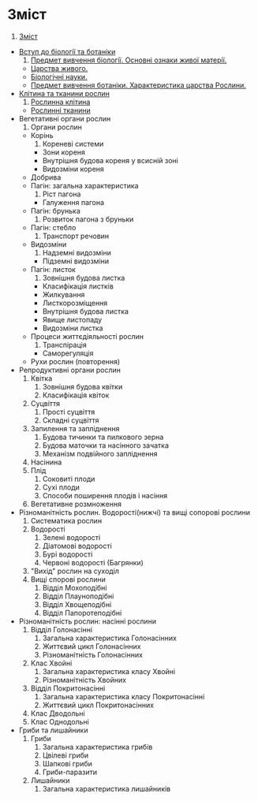 # Зміст

1. [Зміст](README.md)
* [Вступ до бiологiї та ботанiки](1/predmet_vivchennya_biologi_osnovni_oznaki_zhivo_materi_oznachennya.md)
   1. [Предмет вивчення бiологiї. Основнi ознаки живої матерiї.](1/predmet_vivchennya_biologi_osnovni_oznaki_zhivo_materi_oznachennya.md)
   * [Царства живого.](1/tsarstva_zhivogo.md)
   * [Бiологiчнi науки.](1/biologichni_nauki.md)
   * [Предмет вивчення ботанiки. Характеристика царства Рослини.](1/predmet_vivchennya_botaniki_harakteristika_tsarstva_roslini.md)
* [Клiтина та тканини рослин](2/roslinna_klitina.md)
   1. [Рослинна клiтина](2/roslinna_klitina.md)
   * [Рослиннi тканини](2/roslinni_tkanini.md)
* Вегетативнi органи рослин
   1. Органи рослин
   * Корiнь
       1. Кореневi системи
       * Зони кореня
       * Внутрiшня будова кореня у всиснiй зонi
       * Видозмiни кореня
   * Добрива
   * Пагiн: загальна характеристика
       1. Рiст пагона
       * Галуження пагона
   * Пагiн: брунька
       1. Розвиток пагона з бруньки
   * Пагiн: стебло
       1. Транспорт речовин
   * Видозмiни
       1. Надземнi видозмiни
       * Пiдземнi видозмiни
   * Пагiн: листок
       1. Зовнiшня будова листка
       * Класифiкацiя листкiв
       * Жилкування
       * Листкорозмiщення
       * Внутрiшня будова листка
       * Явище листопаду
       * Видозмiни листка
   * Процеси життєдiяльностi рослин
       1. Транспiрацiя
       * Саморегуляцiя
   * Рухи рослин (повторення)
* Репродуктивнi органи рослин
   1. Квітка
        1. Зовнішня будова квітки
        2. Класифікація квіток
   2. Суцвіття
        1. Прості суцвіття
        2. Складні суцвіття
   3. Запилення та запліднення
        1. Будова тичинки та пилкового зерна
        2. Будова маточки та насінного зачатка
        3. Механізм подвійного запліднення
   4. Насінина
   5. Плід
        1. Соковиті плоди
        2. Сухі плоди
        3. Способи поширення плодів і насіння
   6. Вегетативне розмноження
* Різноманітність рослин. Водорості(нижчі) та вищі сопорові рослини
   1. Систематика рослин
   2. Водорості
        1. Зелені водорості
        2. Діатомові водорості
        3. Бурі водорості
        4. Червоні водорості (Багрянки)
   3. "Вихід" рослин на суходіл
   4. Вищі спорові рослини
        1. Відділ Мохоподібні
        2. Відділ Плауноподібні
        3. Відділ Хвощеподібні
        4. Відділ Папоротеподібні
* Різноманітність рослин: насінні рослини
    1. Відділ Голонасінні
        1. Загальна характеристика Голонасінних
        2. Життєвий цикл Голонасінних
        3. Різноманітність Голонасінних
    2. Клас Хвойні
        1. Загальна характеристика класу Хвойні
        2. Різноманітність Хвойних
    3. Відділ Покритонасінні
        1. Загальна характеристика класу Покритонасінні
        2. Життєвий цикл Покритонасінних 
    4. Клас Дводольні
    5. Клас Однодольні
* Гриби та лишайники
    1. Гриби
        1. Загальна характеристика грибів
        2. Цвілеві гриби
        3. Шапкові гриби
        4. Гриби-паразити
    2. Лишайники
        1. Загальна характеристика лишайників
